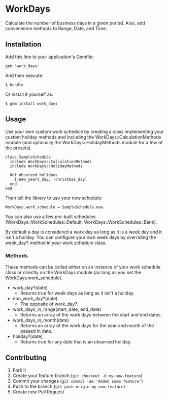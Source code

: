# WorkDays

Calculate the number of business days in a given period.  Also, add convenience methods to Range, Date, and Time.

## Installation

Add this line to your application's Gemfile:

    gem 'work_days'

And then execute:

    $ bundle

Or install it yourself as:

    $ gem install work_days

## Usage

Use your own custom work schedule by creating a class implementing
your custom holiday methods and including the WorkDays::CalculationMethods module
(and optionally the WorkDays::HolidayMethods module for a few of the presets).

    class SampleSchedule
      include WorkDays::CalculationMethods
      include WorkDays::HolidayMethods

      def observed_holidays
        [:new_years_day, :christmas_day]
      end
    end

Then tell the library to use your new schedule:

    WorkDays.work_schedule = SampleSchedule.new

You can also use a few pre-built schedules (WorkDays::WorkSchedules::Default, WorkDays::WorkSchedules::Bank).

By default a day is considered a work day as long as it is a week day and it isn't a holiday.
You can configure your own week days by overriding the week_day? method in your work schedule class.

### Methods

These methods can be called either on an instance of your work schedule class or directly
on the WorkDays module (as long as you set the WorkDays.work_schedule).

* work_day?(date)
  * Returns true for week days as long as it isn't a holiday.
* non_work_day?(date)
  * The opposite of work_day?.
* work_days_in_range(start_date, end_date)
  * Returns an array of the work days between the start and end dates.
* work_days_in_month(date)
  * Returns an array of the work days for the year and month of the passed in date.
* holiday?(date)
  * Returns true for any date that is an observed holiday.

## Contributing

1. Fork it
2. Create your feature branch (`git checkout -b my-new-feature`)
3. Commit your changes (`git commit -am 'Added some feature'`)
4. Push to the branch (`git push origin my-new-feature`)
5. Create new Pull Request
